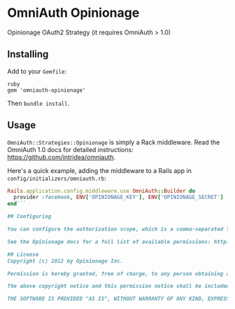 # OmniAuth Opinionage

Opinionage OAuth2 Strategy (it requires OmniAuth > 1.0)

## Installing

Add to your `Gemfile`:

```
ruby
gem 'omniauth-opinionage'
```

Then `bundle install`.

## Usage

`OmniAuth::Strategies::Opinionage` is simply a Rack middleware. Read the OmniAuth 1.0 docs for detailed instructions: https://github.com/intridea/omniauth.

Here's a quick example, adding the middleware to a Rails app in `config/initializers/omniauth.rb`:

```ruby
Rails.application.config.middleware.use OmniAuth::Builder do
  provider :facebook, ENV['OPINIONAGE_KEY'], ENV['OPINIONAGE_SECRET']
end```

## Configuring

You can configure the authorization scope, which is a comma-separated list of permissions you want to request from the user.

See the Opinionage docs for a full list of available permissions: http://developer.opinionage.com/oauth/scopes/

## License
Copyright (c) 2012 by Opinionage Inc.

Permission is hereby granted, free of charge, to any person obtaining a copy of this software and associated documentation files (the "Software"), to deal in the Software without restriction, including without limitation the rights to use, copy, modify, merge, publish, distribute, sublicense, and/or sell copies of the Software, and to permit persons to whom the Software is furnished to do so, subject to the following conditions:

The above copyright notice and this permission notice shall be included in all copies or substantial portions of the Software.

THE SOFTWARE IS PROVIDED "AS IS", WITHOUT WARRANTY OF ANY KIND, EXPRESS OR IMPLIED, INCLUDING BUT NOT LIMITED TO THE WARRANTIES OF MERCHANTABILITY, FITNESS FOR A PARTICULAR PURPOSE AND NONINFRINGEMENT. IN NO EVENT SHALL THE AUTHORS OR COPYRIGHT HOLDERS BE LIABLE FOR ANY CLAIM, DAMAGES OR OTHER LIABILITY, WHETHER IN AN ACTION OF CONTRACT, TORT OR OTHERWISE, ARISING FROM, OUT OF OR IN CONNECTION WITH THE SOFTWARE OR THE USE OR OTHER DEALINGS IN THE SOFTWARE.
